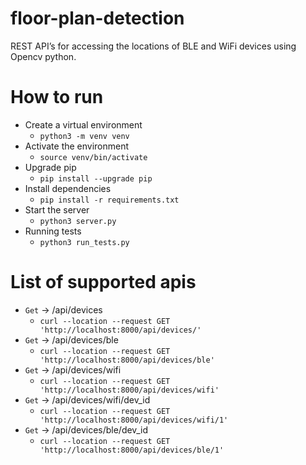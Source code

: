 # floor-plan-detection
REST API’s for accessing the locations of BLE and WiFi devices using Opencv python.

# How to run
- Create a virtual environment
    - `python3 -m venv venv`
- Activate the environment
    - `source venv/bin/activate`
- Upgrade pip
    - `pip install --upgrade pip`
- Install dependencies
    - `pip install -r requirements.txt`
- Start the server
    -  `python3 server.py`
- Running tests
    - `python3 run_tests.py`
    
# List of supported apis
- `Get` -> /api/devices
    -  `curl --location --request GET 'http://localhost:8000/api/devices/'`
- `Get` -> /api/devices/ble
    - `curl --location --request GET 'http://localhost:8000/api/devices/ble'`
- `Get` -> /api/devices/wifi
    - `curl --location --request GET 'http://localhost:8000/api/devices/wifi'`
- `Get` -> /api/devices/wifi/dev_id
    - `curl --location --request GET 'http://localhost:8000/api/devices/wifi/1'`
- `Get` -> /api/devices/ble/dev_id
    - `curl --location --request GET 'http://localhost:8000/api/devices/ble/1'`